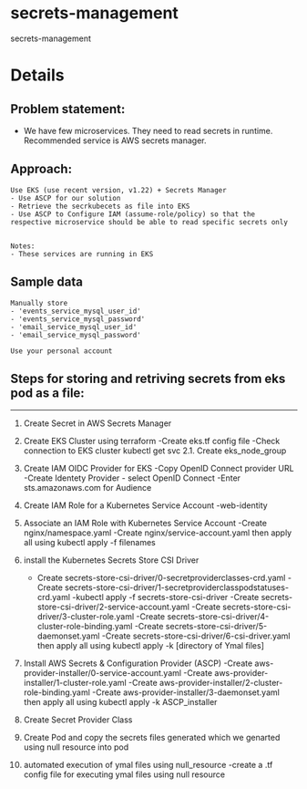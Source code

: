 # secrets-management
secrets-management


# Details

## Problem statement:
* We have few microservices. They need to read secrets in runtime. Recommended service is AWS secrets manager.

## Approach:
```
Use EKS (use recent version, v1.22) + Secrets Manager
- Use ASCP for our solution
- Retrieve the secrkubecets as file into EKS
- Use ASCP to Configure IAM (assume-role/policy) so that the respective microservice should be able to read specific secrets only


Notes:
- These services are running in EKS
```

## Sample data
```
Manually store 
- 'events_service_mysql_user_id'
- 'events_service_mysql_password'
- 'email_service_mysql_user_id'
- 'email_service_mysql_password'
 
Use your personal account 
```






## Steps for storing and retriving secrets from eks pod as a file:
---------------------------------------------------------------

1. Create Secret in AWS Secrets Manager

2. Create EKS Cluster using terraform
    -Create eks.tf config file
    -Check connection to EKS cluster
       kubectl get svc
  2.1. Create eks_node_group

3. Create IAM OIDC Provider for EKS
    -Copy OpenID Connect provider URL
     -Create Identety Provider - select OpenID Connect
     -Enter sts.amazonaws.com for Audience
4. Create IAM Role for a Kubernetes Service Account
      -web-identity
5. Associate an IAM Role with Kubernetes Service Account
    -Create nginx/namespace.yaml
    -Create nginx/service-account.yaml
         then apply all using kubectl apply -f filenames
6. install the Kubernetes Secrets Store CSI Driver
     - Create secrets-store-csi-driver/0-secretproviderclasses-crd.yaml
     -Create secrets-store-csi-driver/1-secretproviderclasspodstatuses-crd.yaml
        -kubectl apply -f secrets-store-csi-driver
     -Create secrets-store-csi-driver/2-service-account.yaml
     -Create secrets-store-csi-driver/3-cluster-role.yaml
     -Create secrets-store-csi-driver/4-cluster-role-binding.yaml
     -Create secrets-store-csi-driver/5-daemonset.yaml
     -Create secrets-store-csi-driver/6-csi-driver.yaml 
         then apply all using 
             kubectl apply -k [directory of Ymal files]
  
7. Install AWS Secrets & Configuration Provider (ASCP)
    -Create aws-provider-installer/0-service-account.yaml
    -Create aws-provider-installer/1-cluster-role.yaml
    -Create aws-provider-installer/2-cluster-role-binding.yaml
    -Create aws-provider-installer/3-daemonset.yaml
         then apply all using 
           kubectl apply -k  ASCP_installer
 
8. Create Secret Provider Class

9. Create Pod and copy the secrets files generated which we genarted using null resource into pod

10. automated execution of ymal files using null_resource
     -create a .tf config file for executing ymal files using null resource

          
